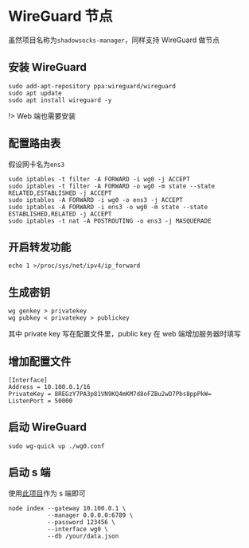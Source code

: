 # WireGuard 节点

虽然项目名称为`shadowsocks-manager`，同样支持 WireGuard 做节点

## 安装 WireGuard

```shell
sudo add-apt-repository ppa:wireguard/wireguard
sudo apt update
sudo apt install wireguard -y
```

!> Web 端也需要安装

## 配置路由表

假设网卡名为`ens3`

```
sudo iptables -t filter -A FORWARD -i wg0 -j ACCEPT
sudo iptables -t filter -A FORWARD -o wg0 -m state --state RELATED,ESTABLISHED -j ACCEPT
sudo iptables -A FORWARD -i wg0 -o ens3 -j ACCEPT
sudo iptables -A FORWARD -i ens3 -o wg0 -m state --state ESTABLISHED,RELATED -j ACCEPT
sudo iptables -t nat -A POSTROUTING -o ens3 -j MASQUERADE
```

## 开启转发功能

```
echo 1 >/proc/sys/net/ipv4/ip_forward
```

## 生成密钥

```shell
wg genkey > privatekey
wg pubkey < privatekey > publickey
```
其中 private key 写在配置文件里，public key 在 web 端增加服务器时填写

## 增加配置文件

```
[Interface]
Address = 10.100.0.1/16 
PrivateKey = 8REGzY7PA3p81VN9KQ4mKM7d8oFZBu2wD7Pbs8ppPkW= 
ListenPort = 50000
```

## 启动 WireGuard

```shell
sudo wg-quick up ./wg0.conf
```

## 启动 s 端

使用[此项目](https://github.com/gyteng/shadowsocks-manager-wireguard)作为 s 端即可
```
node index --gateway 10.100.0.1 \
           --manager 0.0.0.0:6789 \
           --password 123456 \
           --interface wg0 \
           --db /your/data.json
```